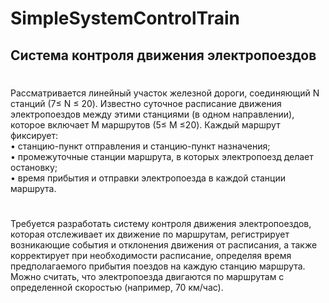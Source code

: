 # SimpleSystemControlTrain
## Система контроля движения электропоездов
#
Рассматривается линейный участок железной дороги, соединяющий N
станций (7≤ N ≤ 20). Известно суточное расписание движения электропоездов
между этими станциями (в одном направлении), которое включает M маршрутов
(5≤ M ≤20). Каждый маршрут фиксирует:
<br>
• станцию-пункт отправления и станцию-пункт назначения;
<br>
• промежуточные станции маршрута, в которых электропоезд делает остановку;
<br>
• время прибытия и отправки электропоезда в каждой станции маршрута.
#
Требуется разработать систему контроля движения электропоездов, которая
отслеживает их движение по маршрутам, регистрирует возникающие события и
отклонения движения от расписания, а также корректирует при необходимости
расписание, определяя время предполагаемого прибытия поездов на каждую
станцию маршрута. Можно считать, что электропоезда двигаются по маршрутам
с определенной скоростью (например, 70 км/час).

